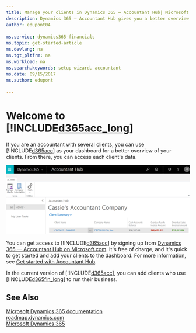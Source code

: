 ```yaml
---
title: Manage your clients in Dynamics 365 — Accountant Hub| Microsoft Docs
description: Dynamics 365 — Accountant Hub gives you a better overview of your clients so you can switch easily from client to client.
author: edupont04

ms.service: dynamics365-financials
ms.topic: get-started-article
ms.devlang: na
ms.tgt_pltfrm: na
ms.workload: na
ms.search.keywords: setup wizard, accountant
ms.date: 09/15/2017
ms.author: edupont

---
```

# Welcome to [!INCLUDE[d365acc_long](includes/d365acc_long_md.md)]
If you are an accountant with several clients, you can use [!INCLUDE[d365acc](includes/d365acc_md.md)] as your dashboard for a better overview of your clients. From there, you can access each client's data.  

![Accountant Hub](./media/accountant-get-started/accountant-dashboard.png)

You can get access to [!INCLUDE[d365acc](includes/d365acc_md.md)] by signing up from [Dynamics 365 — Accountant Hub on Microsoft.com](https://www.microsoft.com/en-us/dynamics365/financial-insights-for-accountants). It's free of charge, and it's quick to get started and add your clients to the dashboard. For more information, see [Get started with Accountant Hub](accountant-get-started.md).  

In the current version of [!INCLUDE[d365acc](includes/d365acc_md.md)], you can add clients who use [!INCLUDE[d365fin_long](includes/d365fin_long_md.md)] to run their business.  

## See Also
[Microsoft Dynamics 365 documentation](https://docs.microsoft.com/en-us/dynamics365/#pivot=solutions&panel=solutions_financials)  
[roadmap.dynamics.com](https://roadmap.dynamics.com/#edition=1#application=a56e2c12-2a92-e611-80dc-c4346bac0910#status=3a708a86-ae97-e611-80df-c4346baceb68)  
[Microsoft Dynamics 365](https://go.microsoft.com/fwlink/?linkid=828707)  

